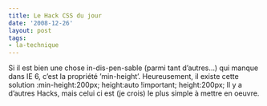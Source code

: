```yaml
---
title: Le Hack CSS du jour
date: '2008-12-26'
layout: post
tags:
- la-technique
---
```


Si il est bien une chose in-dis-pen-sable (parmi tant d’autres…) qui manque dans IE 6, c’est la propriété ’min-height’. Heureusement, il existe cette solution :min-height:200px;
height:auto !important;
height:200px;
Il y a d’autres Hacks, mais celui ci est (je crois) le plus simple à mettre en oeuvre.
